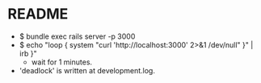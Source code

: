 # README
* $ bundle exec rails server -p 3000
* $ echo "loop { system \"curl 'http://localhost:3000' 2>&1 /dev/null\" }" | irb }"
  * wait for 1 minutes.
* 'deadlock' is written at development.log.
